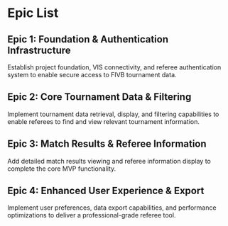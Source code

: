 # Epic List

## Epic 1: Foundation & Authentication Infrastructure
Establish project foundation, VIS connectivity, and referee authentication system to enable secure access to FIVB tournament data.

## Epic 2: Core Tournament Data & Filtering
Implement tournament data retrieval, display, and filtering capabilities to enable referees to find and view relevant tournament information.

## Epic 3: Match Results & Referee Information
Add detailed match results viewing and referee information display to complete the core MVP functionality.

## Epic 4: Enhanced User Experience & Export
Implement user preferences, data export capabilities, and performance optimizations to deliver a professional-grade referee tool.
